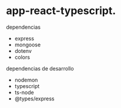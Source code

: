 # app-react-typescript.

dependencias
- express
- mongoose
- dotenv
- colors

dependencias de desarrollo
- nodemon
- typescript
- ts-node
- @types/express
